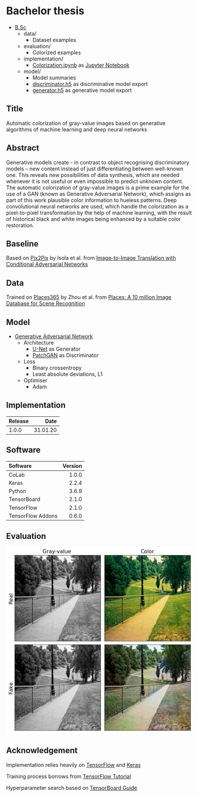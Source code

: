 # Bachelor thesis
- [B.Sc](https://github.com/tobiasvossen/B.Sc)
  - data/
    - Dataset examples
  - evaluation/
    - Colorized examples
  - implementation/ 
    - [Colorization.ipynb](implementation/Colorization.ipynb) as [Jupyter Notebook](https://github.com/jupyter/notebook)
  - model/
    - Model summaries
    - [discriminator.h5](model/discriminator.h5) as discriminative model export
    - [generator.h5](model/generator.h5) as generative model export

## Title
Automatic colorization of gray-value images based on generative algorithms of machine learning and deep neural networks

## Abstract
Generative models create - in contrast to object recognising discriminatory models – new content instead of just differentiating between well-known one. This reveals new possibilities of data synthesis, which are needed whenever it is not useful or even impossible to predict unknown content. The automatic colorization of gray-value images is a prime example for the use of a GAN (known as Generative Adversarial Network), which assigns as part of this work plausible color information to hueless patterns. Deep convolutional neural networks are used, which handle the colorization as a pixel-to-pixel transformation by the help of machine learning, with the result of historical black and white images being enhanced by a suitable color restoration.

## Baseline
Based on [Pix2Pix](https://github.com/phillipi/pix2pix) by Isola et al. from [Image-to-Image Translation with Conditional Adversarial Networks](https://arxiv.org/abs/1611.07004)

## Data
Trained on [Places365](https://github.com/CSAILVision/places365) by Zhou et al. from [Places: A 10 million Image Database for Scene Recognition](https://www.researchgate.net/publication/318200394_Places_A_10_Million_Image_Database_for_Scene_Recognition)

## Model
- [Generative Adversarial Network](https://arxiv.org/abs/1406.2661)
  - Architecture
    - [U-Net](https://arxiv.org/abs/1505.04597) as Generator
    - [PatchGAN](https://arxiv.org/abs/1604.04382) as Discriminator
  - Loss
    - Binary crossentropy
    - Least absolute deviations, L1
  - Optimiser
    - Adam

## Implementation
| Release | Date     |
| :-------|---------:|
| 1.0.0   | 31.01.20 | 

## Software
| Software          | Version  |
| :-----------------|---------:|
| CoLab             | 1.0.0    | 
| Keras             | 2.2.4    | 
| Python            | 3.6.9    |
| TensorBoard       | 2.1.0    |
| TensorFlow        | 2.1.0    |
| TensorFlow Addons | 0.6.0    |

## Evaluation
![Colorization](https://github.com/tobiasvossen/B.Sc/blob/master/deployment/test-park.png "Colorization")

## Acknowledgement
Implementation relies heavily on [TensorFlow](https://github.com/tensorflow/tensorflow) and [Keras](https://github.com/keras-team/keras)

Training process borrows from [TensorFlow Tutorial](https://www.tensorflow.org/tutorials/generative/pix2pix)

Hyperparameter search based on [TensorBoard Guide](https://www.tensorflow.org/tensorboard/hyperparameter_tuning_with_hparams)

